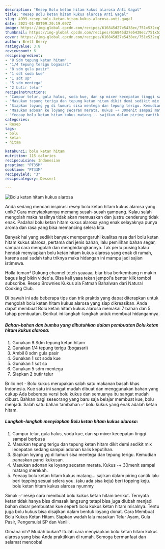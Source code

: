 ```yaml
---
description: "Resep Bolu ketan hitam kukus alarosa Anti Gagal"
title: "Resep Bolu ketan hitam kukus alarosa Anti Gagal"
slug: 4999-resep-bolu-ketan-hitam-kukus-alarosa-anti-gagal
date: 2021-01-08T09:20:19.697Z
image: https://img-global.cpcdn.com/recipes/616845d27e5438ec/751x532cq70/bolu-ketan-hitam-kukus-alarosa-foto-resep-utama.jpg
thumbnail: https://img-global.cpcdn.com/recipes/616845d27e5438ec/751x532cq70/bolu-ketan-hitam-kukus-alarosa-foto-resep-utama.jpg
cover: https://img-global.cpcdn.com/recipes/616845d27e5438ec/751x532cq70/bolu-ketan-hitam-kukus-alarosa-foto-resep-utama.jpg
author: Brett Berry
ratingvalue: 3.8
reviewcount: 6
recipeingredient:
- "8 Sdm tepung ketan hitam"
- "1/4 tepung terigu bogasari"
- "8 sdm gula pasir"
- "1 sdt soda kue"
- "1 sdt sp"
- "5 sdm mentega"
- "2 butir telur"
recipeinstructions:
- "Campur telur, gula halus, soda kue, dan sp mixer kecepatan tinggi sampai berbusa"
- "Masukan tepung terigu dan tepung ketan hitam dikit demi sedikit mix lecepatan sedang sampai adonan kalis keputihan."
- "Siapkan loyang yg di lumuri sisa mentega dan tepung terigu. Kemudian panaskan panci kukusan."
- "Masukan adonan ke loyang secaran merata. Kukus -+ 30menit sampai matang merekah."
- "Yeeaay bolu ketan hitam kukus matang... sajikan dalam piring cantik lalu beri topping sesuai selera you. (aku ada sisa keju) beri topping keju. bolu ketan hitam kukus alarosa nyummy"
categories:
- Resep
tags:
- bolu
- ketan
- hitam

katakunci: bolu ketan hitam 
nutrition: 115 calories
recipecuisine: Indonesian
preptime: "PT35M"
cooktime: "PT33M"
recipeyield: "3"
recipecategory: Dessert

---
```



![Bolu ketan hitam kukus alarosa](https://img-global.cpcdn.com/recipes/616845d27e5438ec/751x532cq70/bolu-ketan-hitam-kukus-alarosa-foto-resep-utama.jpg)

Anda sedang mencari inspirasi resep bolu ketan hitam kukus alarosa yang unik? Cara menyiapkannya memang susah-susah gampang. Kalau salah mengolah maka hasilnya tidak akan memuaskan dan justru cenderung tidak enak. Padahal bolu ketan hitam kukus alarosa yang enak selayaknya punya aroma dan rasa yang bisa memancing selera kita.

Banyak hal yang sedikit banyak mempengaruhi kualitas rasa dari bolu ketan hitam kukus alarosa, pertama dari jenis bahan, lalu pemilihan bahan segar, sampai cara mengolah dan menghidangkannya. Tak perlu pusing kalau hendak menyiapkan bolu ketan hitam kukus alarosa yang enak di rumah, karena asal sudah tahu triknya maka hidangan ini mampu jadi sajian istimewa.

Holla teman² Dukung channel teteh yaaaaa, biar bisa berkembang n makin bagus lagi bikin video&#39;a. Bisa kali yaaa tekan jempol&#39;a bentar klik tombol subscribe. Resep Brownies Kukus ala Fatmah Bahalwan dari Natural Cooking Club.


Di bawah ini ada beberapa tips dan trik praktis yang dapat diterapkan untuk mengolah bolu ketan hitam kukus alarosa yang siap dikreasikan. Anda dapat membuat Bolu ketan hitam kukus alarosa memakai 7 bahan dan 5 tahap pembuatan. Berikut ini langkah-langkah untuk membuat hidangannya.

<!--inarticleads1-->

##### Bahan-bahan dan bumbu yang dibutuhkan dalam pembuatan Bolu ketan hitam kukus alarosa:

1. Gunakan 8 Sdm tepung ketan hitam
1. Gunakan 1/4 tepung terigu (bogasari)
1. Ambil 8 sdm gula pasir
1. Gunakan 1 sdt soda kue
1. Gunakan 1 sdt sp
1. Gunakan 5 sdm mentega
1. Siapkan 2 butir telur


Brilio.net - Bolu kukus merupakan salah satu makanan basah khas Indonesia. Kue satu ini sangat mudah dibuat dan menggunakan bahan yang cukup Ada beberapa versi bolu kukus dan semuanya itu sangat mudah dibuat. Bahkan bagi seseorang yang baru saja belajar membuat kue, bolu menjadi. Salah satu bahan tambahan ✅ bolu kukus yang enak adalah ketan hitam. 

<!--inarticleads2-->

##### Langkah-langkah menyiapkan Bolu ketan hitam kukus alarosa:

1. Campur telur, gula halus, soda kue, dan sp mixer kecepatan tinggi sampai berbusa
1. Masukan tepung terigu dan tepung ketan hitam dikit demi sedikit mix lecepatan sedang sampai adonan kalis keputihan.
1. Siapkan loyang yg di lumuri sisa mentega dan tepung terigu. Kemudian panaskan panci kukusan.
1. Masukan adonan ke loyang secaran merata. Kukus -+ 30menit sampai matang merekah.
1. Yeeaay bolu ketan hitam kukus matang... sajikan dalam piring cantik lalu beri topping sesuai selera you. (aku ada sisa keju) beri topping keju. bolu ketan hitam kukus alarosa nyummy


Simak ✅ resep cara membuat bolu kukus ketan hitam berikut. Ternyata ketan tidak hanya bisa dimasak langsung tetapi bisa juga diubah menjadi bahan dasar pembuatan kue seperti bolu kukus ketan hitam misalnya. Tentu juga bolu kukus bisa disajikan dalam bentuk loyang donat. Cara Membuat Bolu Kukus Ketan Hitam. Siapkan wadah lalu masukan Telur Ayam, Gula Pasir, Pengemulsi SP dan Vanili. 

Gimana nih? Mudah bukan? Itulah cara menyiapkan bolu ketan hitam kukus alarosa yang bisa Anda praktikkan di rumah. Semoga bermanfaat dan selamat mencoba!
